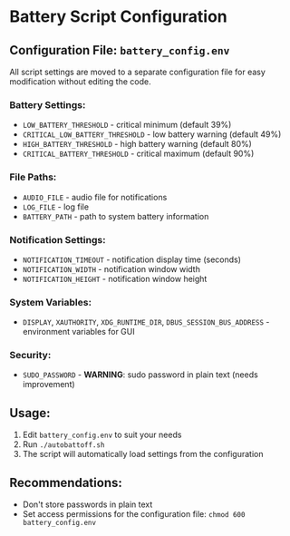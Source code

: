 # Battery Script Configuration

## Configuration File: `battery_config.env`

All script settings are moved to a separate configuration file for easy modification without editing the code.

### Battery Settings:
- `LOW_BATTERY_THRESHOLD` - critical minimum (default 39%)
- `CRITICAL_LOW_BATTERY_THRESHOLD` - low battery warning (default 49%)
- `HIGH_BATTERY_THRESHOLD` - high battery warning (default 80%)
- `CRITICAL_BATTERY_THRESHOLD` - critical maximum (default 90%)

### File Paths:
- `AUDIO_FILE` - audio file for notifications
- `LOG_FILE` - log file
- `BATTERY_PATH` - path to system battery information

### Notification Settings:
- `NOTIFICATION_TIMEOUT` - notification display time (seconds)
- `NOTIFICATION_WIDTH` - notification window width
- `NOTIFICATION_HEIGHT` - notification window height

### System Variables:
- `DISPLAY`, `XAUTHORITY`, `XDG_RUNTIME_DIR`, `DBUS_SESSION_BUS_ADDRESS` - environment variables for GUI

### Security:
- `SUDO_PASSWORD` - **WARNING**: sudo password in plain text (needs improvement)

## Usage:
1. Edit `battery_config.env` to suit your needs
2. Run `./autobattoff.sh`
3. The script will automatically load settings from the configuration

## Recommendations:
- Don't store passwords in plain text
- Set access permissions for the configuration file: `chmod 600 battery_config.env` 